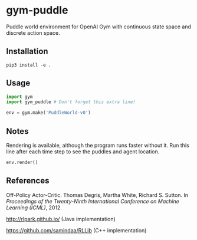 # gym-puddle
Puddle world environment for OpenAI Gym with continuous state space and discrete action space.

## Installation
`pip3 install -e .`

## Usage
```python
import gym
import gym_puddle # Don't forget this extra line!

env = gym.make('PuddleWorld-v0')
```

##  Notes
Rendering is available, although the program runs faster without it.
Run this line after each time step to see the puddles and agent location.
```python
env.render()
```

## References

Off-Policy Actor-Critic. Thomas Degris, Martha White, Richard S. Sutton. In *Proceedings of the Twenty-Ninth International Conference on Machine Learning (ICML)*, 2012.

http://rlpark.github.io/ (Java implementation)

https://github.com/samindaa/RLLib (C++ implementation)
